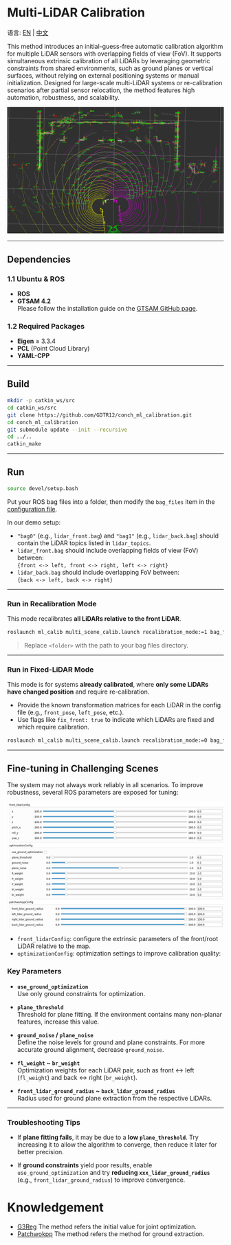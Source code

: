 # Multi-LiDAR Calibration

语言: [EN](README.md) | [中文](README_ZH.md)

This method introduces an initial-guess-free automatic calibration algorithm for multiple LiDAR sensors with overlapping fields of view (FoV). It supports simultaneous extrinsic calibration of all LiDARs by leveraging geometric constraints from shared environments, such as ground planes or vertical surfaces, without relying on external positioning systems or manual initialization. Designed for large-scale multi-LiDAR systems or re-calibration scenarios after partial sensor relocation, the method features high automation, robustness, and scalability.

![](assets/overview.png)

---

## Dependencies

### 1.1 Ubuntu & ROS

- **ROS**
- **GTSAM 4.2**  
  Please follow the installation guide on the [GTSAM GitHub page](https://github.com/borglab/gtsam).

### 1.2 Required Packages

- **Eigen** ≥ 3.3.4  
- **PCL** (Point Cloud Library)  
- **YAML-CPP**

---

## Build

```bash
mkdir -p catkin_ws/src
cd catkin_ws/src
git clone https://github.com/GDTR12/conch_ml_calibration.git
cd conch_ml_calibration
git submodule update --init --recursive
cd ../..
catkin_make
```

---

## Run

```bash
source devel/setup.bash
```

Put your ROS bag files into a folder, then modify the `bag_files` item in the [configuration file](config/multi_scene_calib.yaml).

In our demo setup:

- `"bag0"` (e.g., `lidar_front.bag`) and `"bag1"` (e.g., `lidar_back.bag`) should contain the LiDAR topics listed in `lidar_topics`.
- `lidar_front.bag` should include overlapping fields of view (FoV) between:  
  `{front <-> left, front <-> right, left <-> right}`
- `lidar_back.bag` should include overlapping FoV between:  
  `{back <-> left, back <-> right}`

---

### Run in Recalibration Mode

This mode recalibrates **all LiDARs relative to the front LiDAR**.

```bash
roslaunch ml_calib multi_scene_calib.launch recalibration_mode:=1 bag_folder_path:=<folder>
```

> Replace `<folder>` with the path to your bag files directory.

---

### Run in Fixed-LiDAR Mode

This mode is for systems **already calibrated**, where **only some LiDARs have changed position** and require re-calibration.

- Provide the known transformation matrices for each LiDAR in the config file (e.g., `front_pose`, `left_pose`, etc.).
- Use flags like `fix_front: true` to indicate which LiDARs are fixed and which require calibration.

```bash
roslaunch ml_calib multi_scene_calib.launch recalibration_mode:=0 bag_folder_path:=<folder>
```

---

## Fine-tuning in Challenging Scenes

The system may not always work reliably in all scenarios. To improve robustness, several ROS parameters are exposed for tuning:

![](assets/ros_params.png)

- `front_lidarConfig`: configure the extrinsic parameters of the front/root LiDAR relative to the map.
- `optimizationConfig`: optimization settings to improve calibration quality:

### Key Parameters

- **`use_ground_optimization`**  
  Use only ground constraints for optimization.

- **`plane_threshold`**  
  Threshold for plane fitting. If the environment contains many non-planar features, increase this value.

- **`ground_noise` / `plane_noise`**  
  Define the noise levels for ground and plane constraints. For more accurate ground alignment, decrease `ground_noise`.

- **`fl_weight` ~ `br_weight`**  
  Optimization weights for each LiDAR pair, such as front <-> left (`fl_weight`) and back <-> right (`br_weight`).

- **`front_lidar_ground_radius` ~ `back_lidar_ground_radius`**  
  Radius used for ground plane extraction from the respective LiDARs.

---

### Troubleshooting Tips

- If **plane fitting fails**, it may be due to a **low `plane_threshold`**. Try increasing it to allow the algorithm to converge, then reduce it later for better precision.

- If **ground constraints** yield poor results, enable `use_ground_optimization` and try **reducing `xxx_lidar_ground_radius`** (e.g., `front_lidar_ground_radius`) to improve convergence.

# Knowledgement

- [G3Reg](https://github.com/HKUST-Aerial-Robotics/G3Reg.git) The method refers the initial value for joint optimization.
- [Patchwokpp](https://github.com/url-kaist/patchwork-plusplus.git) The method refers the method for ground extraction.

